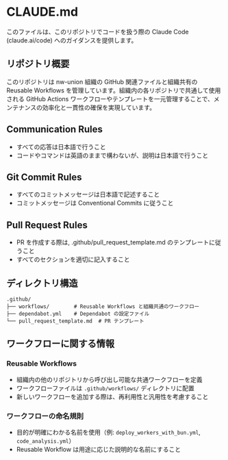 # CLAUDE.md

このファイルは、このリポジトリでコードを扱う際の Claude Code (claude.ai/code) へのガイダンスを提供します。

## リポジトリ概要

このリポジトリは nw-union 組織の GitHub 関連ファイルと組織共有の Reusable Workflows を管理しています。組織内の各リポジトリで共通して使用される GitHub Actions ワークフローやテンプレートを一元管理することで、メンテナンスの効率化と一貫性の確保を実現しています。

## Communication Rules

- すべての応答は日本語で行うこと
- コードやコマンドは英語のままで構わないが、説明は日本語で行うこと

## Git Commit Rules

- すべてのコミットメッセージは日本語で記述すること
- コミットメッセージは Conventional Commits に従うこと

## Pull Request Rules

- PR を作成する際は, .github/pull_request_template.md のテンプレートに従うこと
- すべてのセクションを適切に記入すること

## ディレクトリ構造

```
.github/
├── workflows/        # Reusable Workflows と組織共通のワークフロー
├── dependabot.yml    # Dependabot の設定ファイル
└── pull_request_template.md  # PR テンプレート
```

## ワークフローに関する情報

### Reusable Workflows
- 組織内の他のリポジトリから呼び出し可能な共通ワークフローを定義
- ワークフローファイルは `.github/workflows/` ディレクトリに配置
- 新しいワークフローを追加する際は、再利用性と汎用性を考慮すること

### ワークフローの命名規則
- 目的が明確にわかる名前を使用（例: `deploy_workers_with_bun.yml`, `code_analysis.yml`）
- Reusable Workflow は用途に応じた説明的な名前にすること
